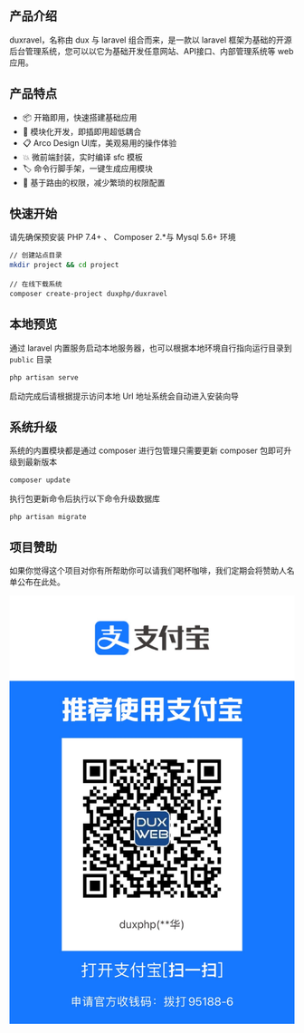 ## 产品介绍

duxravel，名称由 dux 与 laravel 组合而来，是一款以 laravel 框架为基础的开源后台管理系统，您可以以它为基础开发任意网站、API接口、内部管理系统等 web 应用。

## 产品特点

- 📦 开箱即用，快速搭建基础应用
- 📱 模块化开发，即插即用超低耦合
- 📋  Arco Design UI库，美观易用的操作体验
- 💥 微前端封装，实时编译 sfc 模板
- 🏷  命令行脚手架，一键生成应用模块
- 🎨  基于路由的权限，减少繁琐的权限配置

## 快速开始

请先确保预安装  PHP 7.4+ 、 Composer 2.*与 Mysql 5.6+ 环境

```bash
// 创建站点目录
mkdir project && cd project

// 在线下载系统
composer create-project duxphp/duxravel
```

## 本地预览

通过 laravel 内置服务启动本地服务器，也可以根据本地环境自行指向运行目录到 `public` 目录

```bash
php artisan serve
```

启动完成后请根据提示访问本地 Url 地址系统会自动进入安装向导

## 系统升级

系统的内置模块都是通过 composer 进行包管理只需要更新 composer 包即可升级到最新版本

```bash
composer update
```

执行包更新命令后执行以下命令升级数据库

```
php artisan migrate
```

## 项目赞助

如果你觉得这个项目对你有所帮助你可以请我们喝杯咖啡，我们定期会将赞助人名单公布在此处。

![alipay](../_media/alipay.jpg ':size=300')